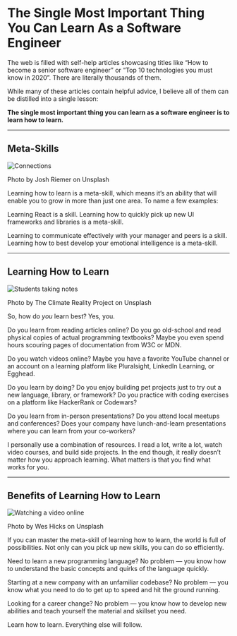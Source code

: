 # The Single Most Important Thing You Can Learn As a Software Engineer

The web is filled with self-help articles showcasing titles like “How to become a senior software engineer” or “Top 10 technologies you must know in 2020”. There are literally thousands of them.

While many of these articles contain helpful advice, I believe all of them can be distilled into a single lesson:

**The single most important thing you can learn as a software engineer is to learn how to learn.**

---

## Meta-Skills

![Connections](https://dev-to-uploads.s3.amazonaws.com/i/wzrli573w0fu9fc8948o.jpeg)
<figcaption>Photo by Josh Riemer on Unsplash</figcaption>

Learning how to learn is a meta-skill, which means it’s an ability that will enable you to grow in more than just one area. To name a few examples:

Learning React is a skill. Learning how to quickly pick up new UI frameworks and libraries is a meta-skill.

Learning to communicate effectively with your manager and peers is a skill. Learning how to best develop your emotional intelligence is a meta-skill.

---

## Learning How to Learn

![Students taking notes](https://dev-to-uploads.s3.amazonaws.com/i/kfv4lt281bnz26q5jqyv.jpeg)
<figcaption>Photo by The Climate Reality Project on Unsplash</figcaption>

So, how do *you* learn best? Yes, you.

Do you learn from reading articles online? Do you go old-school and read physical copies of actual programming textbooks? Maybe you even spend hours scouring pages of documentation from W3C or MDN.

Do you watch videos online? Maybe you have a favorite YouTube channel or an account on a learning platform like Pluralsight, LinkedIn Learning, or Egghead.

Do you learn by doing? Do you enjoy building pet projects just to try out a new language, library, or framework? Do you practice with coding exercises on a platform like HackerRank or Codewars?

Do you learn from in-person presentations? Do you attend local meetups and conferences? Does your company have lunch-and-learn presentations where you can learn from your co-workers?

I personally use a combination of resources. I read a lot, write a lot, watch video courses, and build side projects. In the end though, it really doesn’t matter how you approach learning. What matters is that you find what works for you.

---

## Benefits of Learning How to Learn

![Watching a video online](https://dev-to-uploads.s3.amazonaws.com/i/fd8fpmm9bjlq8cqgtntb.jpeg)
<figcaption>Photo by Wes Hicks on Unsplash</figcaption>

If you can master the meta-skill of learning how to learn, the world is full of possibilities. Not only can you pick up new skills, you can do so efficiently.

Need to learn a new programming language? No problem — you know how to understand the basic concepts and quirks of the language quickly.

Starting at a new company with an unfamiliar codebase? No problem — you know what you need to do to get up to speed and hit the ground running.

Looking for a career change? No problem — you know how to develop new abilities and teach yourself the material and skillset you need.

Learn how to learn. Everything else will follow.
